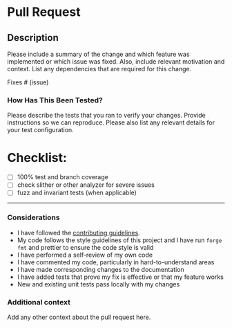 # Pull Request

## Description

Please include a summary of the change and which feature was implemented or which issue was fixed. Also, include relevant motivation and context. List any dependencies that are required for this change.

Fixes # (issue)

### How Has This Been Tested?

Please describe the tests that you ran to verify your changes. Provide instructions so we can reproduce. Please also list any relevant details for your test configuration.

# Checklist:

- [ ] 100% test and branch coverage
- [ ] check slither or other analyzer for severe issues
- [ ] fuzz and invariant tests (when applicable)

---

### Considerations

- I have followed the [contributing guidelines](../CONTRIBUTING.md).
- My code follows the style guidelines of this project and I have run `forge fmt` and prettier to ensure the code style is valid
- I have performed a self-review of my own code
- I have commented my code, particularly in hard-to-understand areas
- I have made corresponding changes to the documentation
- I have added tests that prove my fix is effective or that my feature works
- New and existing unit tests pass locally with my changes

### Additional context

Add any other context about the pull request here.
